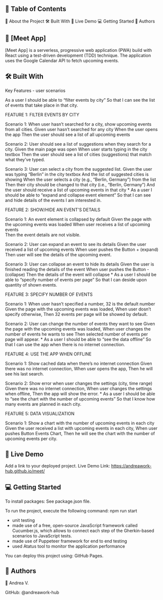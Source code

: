 📗 Table of Contents
------
📖 About the Project
🛠 Built With
🚀 Live Demo
💻 Getting Started
👥 Authors

📖 [Meet App]
------
[Meet App] is a serverless, progressive web application (PWA) build with React using a test-driven development (TDD) technique. The application uses the Google Calendar API to fetch upcoming events.

🛠 Built With
------
Key Features - user scenarios

As a user I should be able to “filter events by city” So that I can see the list of events that take place in that city.

FEATURE 1: FILTER EVENTS BY CITY

Scenario 1: When user hasn’t searched for a city, show upcoming events from all cities.
Given user hasn’t searched for any city
When the user opens the app
Then the user should see a list of all upcoming events

Scenario 2: User should see a list of suggestions when they search for a city.
Given the main page was open
When user starts typing in the city textbox
Then the user should see a list of cities (suggestions) that match what they’ve typed.

Scenario 3: User can select a city from the suggested list.
Given the user was typing “Berlin” in the city textbox
And the list of suggested cities is showing
When the user selects a city (e.g., “Berlin, Germany”) from the list
Then their city should be changed to that city (i.e., “Berlin, Germany”)
And the user should receive a list of upcoming events in that city
*
As a user I should be able to “expand and collapse event element” So that I can see and hide details of the events I am interested in.

FEATURE 2: SHOW/HIDE AN EVENT'S DETAILS

Scenario 1: An event element is collapsed by default
Given the page with the upcoming events was loaded 
When user receives a list of upcoming events  
Then the event details are not visible.

Scenario 2: User can expand an event to see its details
Given the user received a list of upcoming events
When user pushes the Button + (expand) 
Then user will see the details of the upcoming event.

Scenario 3: User can collapse an event to hide its details
Given the user is finished reading the details of the event 
When user pushes the Button - (collapse) 
Then the details of the event will collapse
*
As a user I should be able to “specify number of events per page” So that I can deside upon quantity of shown events.

FEATURE 3: SPECIFY NUMBER OF EVENTS

Scenario 1: When user hasn’t specified a number, 32 is the default number
Given the page with the upcoming events was loaded,
When user dosn’t specify otherwise,
Then 32 events per page will be showed by default.

Scenario 2: User can change the number of events they want to see
Given the page with the upcoming events was loaded,
When user changes the number of events he wants to see 
Then selected number of events per page will appear.
*
As a user I should be able to “see the data offline” So that I can use the app when there is no internet connection.

FEATURE 4: USE THE APP WHEN OFFLINE

Scenario 1: Show cached data when there’s no internet connection
Given there was no internet connection,
When user opens the app,
Then he will see his last search. 

Scenario 2: Show error when user changes the settings (city, time range)
Given there was no internet connection,
When user changes the settings when offline,
Then the app will show the error.
*
As a user I should be able to “see the chart with the number of upcoming events” So that I know how many events are planned in each city. 

FEATURE 5: DATA VISUALIZATION

Scenario 1: Show a chart with the number of upcoming events in each city
Given the user received a list with upcoming events in each city,
When user pushes Button Events Chart,
Then he will see the chart with the number of upcoming events per city. 

🚀 Live Demo
------
Add a link to your deployed project.
Live Demo Link: https://andreawork-hub.github.io/meet/

💻 Getting Started
------
To install packages: See package.json file.

To run the project, execute the following command: npm run start

- unit testing
- made use of a free, open-source JavaScript framework called Cucumber.js, which allows to connect each step of the Gherkin-based scenarios to JavaScript tests.
- made use of Puppeteer framework for end to end testing
- used Atatus tool to monitor the application performance  

You can deploy this project using: GitHub Pages.

👥 Authors
-------
👤 Andrea V.

GitHub: @andreawork-hub

